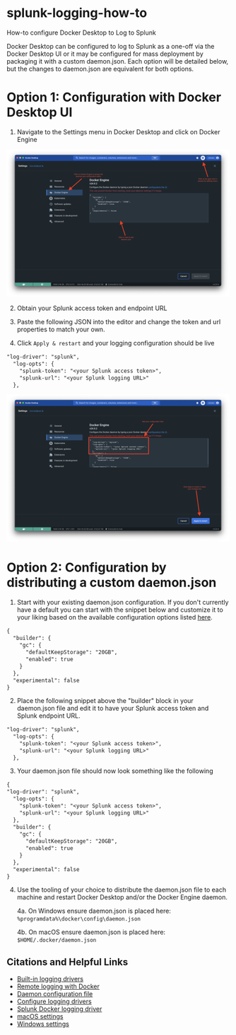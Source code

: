 # splunk-logging-how-to
How-to configure Docker Desktop to Log to Splunk

Docker Desktop can be configured to log to Splunk as a one-off via the Docker Desktop UI or it may be configured for mass deployment by packaging it with a custom daemon.json. Each option will be detailed below, but the changes to daemon.json are equivalent for both options.

# Option 1: Configuration with Docker Desktop UI

1. Navigate to the Settings menu in Docker Desktop and click on Docker Engine

![Screenshot of daemon.json configuration screen on Docker Desktop before adding Splunk logging configuration.](./images/BeforeLoggingConfiguration.png)


2. Obtain your Splunk access token and endpoint URL

3. Paste the following JSON into the editor and change the token and url properties to match your own.

4. Click `Apply & restart` and your logging configuration should be live
```
"log-driver": "splunk",
  "log-opts": {
    "splunk-token": "<your Splunk access token>",
    "splunk-url": "<your Splunk logging URL>"
  },
```
![Screenshot of daemon.json configuration screen on Docker Desktop after adding Splunk logging configuration.](./images/AfterLoggingConfiguration.png)

# Option 2: Configuration by distributing a custom daemon.json

1. Start with your existing daemon.json configuration. If you don't currently have a default you can start with the snippet below and customize it to your liking based on the available configuration options listed [here](https://docs.docker.com/config/daemon/).

```
{
  "builder": {
    "gc": {
      "defaultKeepStorage": "20GB",
      "enabled": true
    }
  },
  "experimental": false
}
```

2. Place the following snippet above the "builder" block in your daemon.json file and edit it to have your Splunk access token and Splunk endpoint URL.
```
"log-driver": "splunk",
  "log-opts": {
    "splunk-token": "<your Splunk access token>",
    "splunk-url": "<your Splunk logging URL>"
  },
```

3. Your daemon.json file should now look something like the following
```
{
"log-driver": "splunk",
  "log-opts": {
    "splunk-token": "<your Splunk access token>",
    "splunk-url": "<your Splunk logging URL>"
  },
  "builder": {
    "gc": {
      "defaultKeepStorage": "20GB",
      "enabled": true
    }
  },
  "experimental": false
}
```

4. Use the tooling of your choice to distribute the daemon.json file to each machine and restart Docker Desktop and/or the Docker Engine daemon.

    4a. On Windows ensure daemon.json is placed here: `%programdata%\docker\config\daemon.json`

    4b. On macOS ensure daemon.json is placed here: `$HOME/.docker/daemon.json`


## Citations and Helpful Links
* [Built-in logging drivers](https://docs.docker.com/config/containers/logging/configure/#supported-logging-drivers)
* [Remote logging with Docker](https://docs.docker.com/config/containers/logging/dual-logging/)
* [Daemon configuration file](https://docs.docker.com/engine/reference/commandline/dockerd/#daemon-configuration-file)
* [Configure logging drivers](https://docs.docker.com/config/containers/logging/configure/)
* [Splunk Docker logging driver](https://docs.docker.com/config/containers/logging/splunk/)
* [macOS settings](https://docs.docker.com/desktop/settings/mac/)
* [Windows settings](https://docs.docker.com/desktop/settings/windows/)